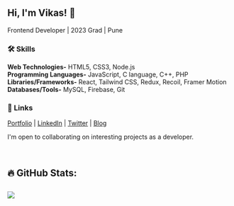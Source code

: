 ## Hi, I'm Vikas! 👋

Frontend Developer | 2023 Grad | Pune


### 🛠 Skills
**Web Technologies-** HTML5, CSS3, Node.js \
**Programming Languages-** JavaScript, C language, C++, PHP \
**Libraries/Frameworks-** React, Tailwind CSS, Redux, Recoil, Framer Motion \
**Databases/Tools-** MySQL, Firebase, Git 

### 🔗 Links

[Portfolio](https://www.vikasipar.me) | 
[LinkedIn](https://www.linkedin.com/in/vikas-ipar-705b6922a/) | 
[Twitter](https://twitter.com/vikas_ipar?t=xdfw_bSJLdFN8dykcCSWZw&s=08) |
[Blog](https://medium.com/@vikasipar) 

 I'm open to collaborating on interesting projects as a developer.


<br/>

## 🔥 GitHub Stats:
<!--
![](https://github-readme-stats.vercel.app/api?username=vikasipar&theme=city_light&hide_border=false&include_all_commits=false&count_private=false)
![](https://github-readme-streak-stats.herokuapp.com/?user=vikasipar&theme=city_light&hide_border=false)<br/>
-->
![](https://github-readme-stats.vercel.app/api/top-langs/?username=vikasipar&theme=city_light&hide_border=false&include_all_commits=false&count_private=false&layout=compact)
<br/>
---
<!--
[![](https://visitcount.itsvg.in/api?id=vikasipar&icon=1&color=12)](https://visitcount.itsvg.in) -->
